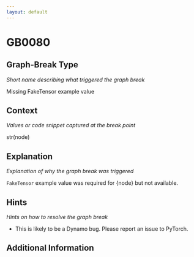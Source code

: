 ```yaml
---
layout: default
---
```

# GB0080

## Graph-Break Type
*Short name describing what triggered the graph break*

Missing FakeTensor example value

## Context
*Values or code snippet captured at the break point*

str(node)

## Explanation
*Explanation of why the graph break was triggered*

`FakeTensor` example value was required for {node} but not available.

## Hints
*Hints on how to resolve the graph break*

- This is likely to be a Dynamo bug. Please report an issue to PyTorch.


## Additional Information

<!-- ADDITIONAL INFORMATION START - Add custom information below this line -->

<!-- ADDITIONAL INFORMATION END -->

